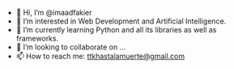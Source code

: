 - 👋 Hi, I’m @imaadfakier
- 👀 I’m interested in Web Development and Artificial Intelligence.
- 🌱 I’m currently learning Python and all its libraries as well as frameworks.
- 💞️ I’m looking to collaborate on ...
- 📫 How to reach me: ttkhastalamuerte@gmail.com

<!---
imaadfakier/imaadfakier is a ✨ special ✨ repository because its `README.md` (this file) appears on your GitHub profile.
You can click the Preview link to take a look at your changes.
--->
